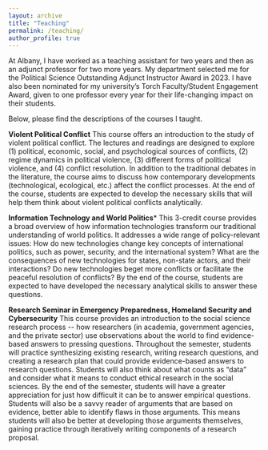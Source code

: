 ```yaml
---
layout: archive
title: "Teaching"
permalink: /teaching/
author_profile: true
---
```

At Albany, I have worked as a teaching assistant for two years and then as an adjunct professor for two more years. My department selected me for the Political Science Outstanding Adjunct Instructor Award in 2023. I have also been nominated for my university’s Torch Faculty/Student Engagement Award, given to one professor every year for their life-changing impact on their students.

Below, please find the descriptions of the courses I taught.

**Violent Political Conflict**
This course offers an introduction to the study of violent political conflict. The lectures and readings are designed to explore (1) political, economic, social, and psychological sources of conflicts, (2) regime dynamics in political violence, (3) different forms of political violence, and (4) conflict resolution. In addition to the traditional debates in the literature, the course aims to discuss how contemporary developments (technological, ecological, etc.) affect the conflict processes. At the end of the course, students are expected to develop the necessary skills that will help them think about violent political conflicts analytically.

**Information Technology and World Politics***
This 3-credit course provides a broad overview of how information technologies transform our traditional understanding of world politics. It addresses a wide range of policy-relevant issues: How do new technologies change key concepts of international politics, such as power, security, and the international system? What are the consequences of new technologies for states, non-state actors, and their interactions? Do new technologies beget more conflicts or facilitate the peaceful resolution of conflicts? By the end of the course, students are expected to have developed the necessary analytical skills to answer these questions.

**Research Seminar in Emergency Preparedness, Homeland Security and Cybersecurity**
This course provides an introduction to the social science research process -- how researchers (in academia, government agencies, and the private sector) use observations about the world to find evidence-based answers to pressing questions. Throughout the semester, students will practice synthesizing existing research, writing research questions, and creating a research plan that could provide evidence-based answers to research questions. Students will also think about what counts as “data” and consider what it means to conduct ethical research in the social sciences. By the end of the semester, students will have a greater appreciation for just how difficult it can be to answer empirical questions. Students will also be a savvy reader of arguments that are based on evidence, better able to identify flaws in those arguments. This means students will also be better at developing those arguments themselves, gaining practice through iteratively writing components of a research proposal.
